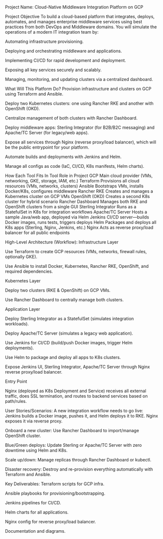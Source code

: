 Project Name:
Cloud-Native Middleware Integration Platform on GCP

Project Objective
To build a cloud-based platform that integrates, deploys, automates, and manages enterprise middleware services using best practices from both DevOps and Middleware domains. You will simulate the operations of a modern IT integration team by:

Automating infrastructure provisioning.

Deploying and orchestrating middleware and applications.

Implementing CI/CD for rapid development and deployment.

Exposing all key services securely and scalably.

Managing, monitoring, and updating clusters via a centralized dashboard.

What Will This Platform Do?
Provision infrastructure and clusters on GCP using Terraform and Ansible.

Deploy two Kubernetes clusters: one using Rancher RKE and another with OpenShift (OKD).

Centralize management of both clusters with Rancher Dashboard.

Deploy middleware apps: Sterling Integrator (for B2B/B2C messaging) and Apache/TC Server (for legacy/web apps).

Expose all services through Nginx (reverse proxy/load balancer), which will be the public entrypoint for your platform.

Automate builds and deployments with Jenkins and Helm.

Manage all configs as code (IaC, CI/CD, K8s manifests, Helm charts).

How Each Tool Fits In
Tool	Role in Project
GCP	Main cloud provider (VMs, networking, GKE, storage, IAM, etc.)
Terraform	Provisions all cloud resources (VMs, networks, clusters)
Ansible	Bootstraps VMs, installs Docker/K8s, configures middleware
Rancher RKE	Creates and manages a Kubernetes cluster on GCP VMs
OpenShift (OKD)	Creates a second K8s cluster for hybrid scenario
Rancher Dashboard	Manages both RKE and OpenShift clusters from a single GUI
Sterling Integrator	Runs as a StatefulSet in K8s for integration workflows
Apache/TC Server	Hosts a sample Java/web app, deployed via Helm
Jenkins	CI/CD server—builds Docker images, runs tests, triggers deploys
Helm	Packages and deploys all K8s apps (Sterling, Nginx, Jenkins, etc.)
Nginx	Acts as reverse proxy/load balancer for all public endpoints

High-Level Architecture (Workflow):
Infrastructure Layer

Use Terraform to create GCP resources (VMs, networks, firewall rules, optionally GKE).

Use Ansible to install Docker, Kubernetes, Rancher RKE, OpenShift, and required dependencies.

Kubernetes Layer

Deploy two clusters (RKE & OpenShift) on GCP VMs.

Use Rancher Dashboard to centrally manage both clusters.

Application Layer

Deploy Sterling Integrator as a StatefulSet (simulates integration workloads).

Deploy Apache/TC Server (simulates a legacy web application).

Use Jenkins for CI/CD (build/push Docker images, trigger Helm deployments).

Use Helm to package and deploy all apps to K8s clusters.

Expose Jenkins UI, Sterling Integrator, Apache/TC Server through Nginx reverse proxy/load balancer.

Entry Point

Nginx (deployed as K8s Deployment and Service) receives all external traffic, does SSL termination, and routes to backend services based on path/rules.

User Stories/Scenarios:
A new integration workflow needs to go live: Jenkins builds a Docker image, pushes it, and Helm deploys it to RKE. Nginx exposes it via reverse proxy.

Onboard a new cluster: Use Rancher Dashboard to import/manage OpenShift cluster.

Blue/Green deploys: Update Sterling or Apache/TC Server with zero downtime using Helm and K8s.

Scale up/down: Manage replicas through Rancher Dashboard or kubectl.

Disaster recovery: Destroy and re-provision everything automatically with Terraform and Ansible.

Key Deliverables:
Terraform scripts for GCP infra.

Ansible playbooks for provisioning/bootstrapping.

Jenkins pipelines for CI/CD.

Helm charts for all applications.

Nginx config for reverse proxy/load balancer.

Documentation and diagrams.